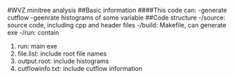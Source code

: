 #WVZ minitree analysis
##Basic information
####This code can:
-generate cutflow
-geenrate histograms of some variable
##Code structure
-/source: source code, including cpp and header files
-/build: Makefile, can generate exe
-/run: contain 
   1. run: main exe
   2. file.list: include root file names
   3. output.root: include histograms
   4. cutflowinfo.txt: include cutflow information
